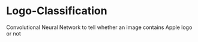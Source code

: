 # Logo-Classification
Convolutional Neural Network to tell whether an image contains Apple logo or not
